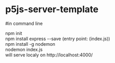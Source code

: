 # p5js-server-template
#in command line

npm init <br/>
npm install express --save (entry point: (index.js)) <br/>
npm install -g nodemon<br/>
nodemon index.js <br/>
will serve localy on http://localhost:4000/
